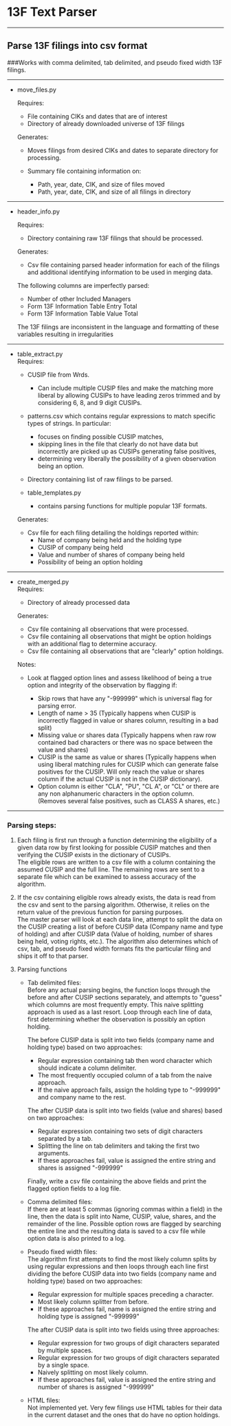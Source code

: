 # 13F Text Parser

----------

## Parse 13F filings into csv format

###Works with comma delimited, tab delimited, and pseudo fixed width 13F filings.

----------

*   move_files.py 

    Requires:  

    * File containing CIKs and dates that are of interest 
    * Directory of already downloaded universe of 13F filings  

    Generates:  

    * Moves filings from desired CIKs and dates to separate directory for processing.
    * Summary file containing information on:  

        * Path, year, date, CIK, and size of files moved
        * Path, year, date, CIK, and size of all filings in directory   

----------

*   header_info.py  

    Requires:  

    * Directory containing raw 13F filings that should be processed.

    Generates:  

    * Csv file containing parsed header information for each of the filings and additional identifying information to be used in merging data.

    The following columns are
    imperfectly parsed:  

    * Number of other Included Managers
    * Form 13F Information Table Entry Total
    * Form 13F Information Table Value Total  

    The 13F filings are inconsistent in the language and formatting of these variables resulting in
    irregularities

----------

*   table_extract.py  
    Requires:  

    * CUSIP file from Wrds. 
        * Can include multiple CUSIP files and make the matching more liberal by    allowing CUSIPs to have leading zeros trimmed and by considering 6, 8, and 9 digit CUSIPs.
    * patterns.csv which contains regular expressions to match specific types of strings. In particular:  

        * focuses on finding possible CUSIP matches, 
        * skipping lines in the file that clearly do not have data
          but incorrectly are picked up as CUSIPs generating false positives,
        * determining very liberally the
        possibility of a given observation being an option.
    * Directory containing list of raw filings to be parsed.
    * table_templates.py   

        * contains parsing functions for multiple popular 13F formats.  

    Generates:  

    * Csv file for each filing detailing the holdings reported within:
        * Name of company being held and the holding type 
        * CUSIP of company being held
        * Value and number of shares of company being held
        * Possibility of being an option holding 

----------

*   create_merged.py  
    Requires:  

    * Directory of already processed data  

    Generates:  

    * Csv file containing all observations that were processed.
    * Csv file containing all observations that might be option holdings with an additional flag to determine accuracy.
    * Csv file containing all observations that are "clearly" option holdings.

    Notes:  

    * Look at flagged option lines and assess likelihood of being a true option and integrity of the observation by flagging if:  

        * Skip rows that have any "-999999" which is universal flag for parsing error.
        * Length of name > 35 (Typically happens when CUSIP is incorrectly flagged in value or shares column, resulting in a bad split)
        * Missing value or shares data (Typically happens when raw row contained bad characters or there was no space between the value and shares)
        * CUSIP is the same as value or shares (Typically happens when using liberal matching rules for CUSIP which can generate false positives for the CUSIP. Will only reach the value or shares column if the actual CUSIP is not in the CUSIP dictionary).
        * Option column is either "CLA", "PU", "CL A", or "CL" or there are any non alphanumeric characters in the option column. (Removes several false positives, such as CLASS A shares, etc.)  

----------

### Parsing steps: 

1. Each filing is first run through a function determining the eligibility of a given data row by first looking for possible CUSIP matches and then verifying the CUSIP exists in the dictionary of CUSIPs.   
The eligible rows are written to a csv file with a column containing the assumed CUSIP and the full line.
The remaining rows are sent to a separate file which can be examined to assess accuracy of the algorithm.  

2. If the csv containing eligible rows already exists, the data is read from the csv and sent to the parsing algorithm. Otherwise, it relies on the return value of the previous function for parsing purposes.  
The master parser will look at each data line, attempt to split the data on the CUSIP creating a list of
before CUSIP data (Company name and type of holding) and after CUSIP data (Value of holding, number of shares being
held, voting rights, etc.). The algorithm also determines which of csv, tab, and pseudo fixed width formats fits
the particular filing and ships it off to that parser.  

3. Parsing functions  
    * Tab delimited files:  
    Before any actual parsing begins, the function loops through the before and after CUSIP sections separately,
    and attempts to "guess" which columns are most frequently empty. This naive splitting approach is used as a last resort.
    Loop through each line of data, first determining whether the observation is possibly an option holding.  

        The before CUSIP data is split into two fields (company name and holding type) based on two approaches:  

        * Regular expression containing tab then word character which should indicate a column delimiter.
        * The most frequently occupied column of a tab from the naive approach.
        * If the naive approach fails, assign the holding type to "-999999" and company name to the rest.  

        The after CUSIP data is split into two fields (value and shares) based on two approaches:  

        * Regular expression containing two sets of digit characters separated by a tab.
        * Splitting the line on tab delimiters and taking the first two arguments.
        * If these approaches fail, value is assigned the entire string and shares is assigned "-999999"  

        Finally, write a csv file containing the above fields and print the flagged option fields to a log file.  

    * Comma delimited files:  
    If there are at least 5 commas (ignoring commas within a field) in the line, then the data is split into
    Name, CUSIP, value, shares, and the remainder of the line. Possible option rows are flagged by searching
    the entire line and the resulting data is saved to a csv file while option data is also printed to a log.      

    * Pseudo fixed width files:  
    The algorithm first attempts to find the most likely column splits by using regular expressions and then
    loops through each line first dividing the before CUSIP data into two fields (company name and holding type)
    based on two approaches:  

        * Regular expression for multiple spaces preceding a character.
        * Most likely column splitter from before.
        * If these approaches fail, name is assigned the entire string and holding type is assigned "-999999"  

        The after CUSIP data is split into two fields using three approaches:  

        * Regular expression for two groups of digit characters separated by multiple spaces.
        * Regular expression for two groups of digit characters separated by a single space.
        * Naively splitting on most likely column.
        * If these approaches fail, value is assigned the entire string and number of shares is assigned "-999999"          

    * HTML files:  
    Not implemented yet. Very few filings use HTML tables for their data in the current dataset and the ones that do
    have no option holdings.

